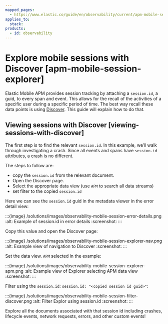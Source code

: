 ```yaml
---
mapped_pages:
  - https://www.elastic.co/guide/en/observability/current/apm-mobile-session-explorer.html
applies_to:
  stack:
products:
  - id: observability
---
```


# Explore mobile sessions with Discover [apm-mobile-session-explorer]

Elastic Mobile APM provides session tracking by attaching a `session.id`, a guid, to every span and event. This allows for the recall of the activities of a specific user during a specific period of time. The best way recall these data points is using [Discover](/explore-analyze/discover/document-explorer.md). This guide will explain how to do that.

## Viewing sessions with Discover [viewing-sessions-with-discover]

The first step is to find the relevant `session.id`. In this example, we’ll walk through investigating a crash. Since all events and spans have `session.id` attributes, a crash is no different.

The steps to follow are:

* copy the `session.id` from the relevant document.
* Open the Discover page.
* Select the appropriate data view (use `APM` to search all data streams)
* set filter to the copied `session.id`

Here we can see the `session.id` guid in the metadata viewer in the error detail view:

:::{image} /solutions/images/observability-mobile-session-error-details.png
:alt: Example of session.id in error details
:screenshot:
:::

Copy this value and open the Discover page:

:::{image} /solutions/images/observability-mobile-session-explorer-nav.png
:alt: Example view of navigation to Discover
:screenshot:
:::

Set the data view. `APM` selected in the example:

:::{image} /solutions/images/observability-mobile-session-explorer-apm.png
:alt: Example view of Explorer selecting APM data view
:screenshot:
:::

Filter using the `session.id`: `session.id: "<copied session id guid>"`:

:::{image} /solutions/images/observability-mobile-session-filter-discover.png
:alt: Filter Explor using session.id
:screenshot:
:::

Explore all the documents associated with that session id including crashes, lifecycle events, network requests, errors, and other custom events!

